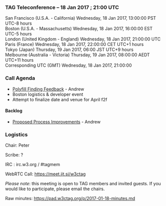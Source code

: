 ### TAG Teleconference – 18 Jan 2017 ; 21:00 UTC

San Francisco (U.S.A. - California)	Wednesday, 18 Jan 2017, 13:00:00	PST	UTC-8 hours  
Boston (U.S.A. - Massachusetts)	Wednesday, 18 Jan 2017, 16:00:00	EST	UTC-5 hours  
London (United Kingdom - England)	Wednesday, 18 Jan 2017, 21:00:00	UTC  
Paris (France)	Wednesday, 18 Jan 2017, 22:00:00	CET	UTC+1 hours  
Tokyo (Japan)	Thursday, 19 Jan 2017, 06:00	JST	UTC+9 hours  
Melbourne (Australia - Victoria)	Thursday, 19 Jan 2017, 08:00:00	AEDT	UTC+11 hours  
Corresponding UTC (GMT)	Wednesday, 18 Jan 2017, 21:00:00	 

### Call Agenda

* [Polyfill Finding Feedback](https://github.com/w3ctag/polyfills/issues) - Andrew
* Boston logistics & developer event
* Attempt to finalize date and venue for April f2f

#### Backlog

* [Proposed Process Improvements](https://docs.google.com/document/d/1S3MBNuy1C350AbFTVBibo4wBIKGcGWYveKOJHJcC28c/edit#heading=h.pk5tfd47x06i) - Andrew

### Logistics

Chair: Peter

Scribe: ?

IRC : irc.w3.org / #tagmem

WebRTC Call: https://meet.jit.si/w3ctag

*Please note*: this meeting is open to TAG members and invited guests. If you would like to participate, please email the chairs.

Raw minutes: https://pad.w3ctag.org/p/2017-01-18-minutes.md
